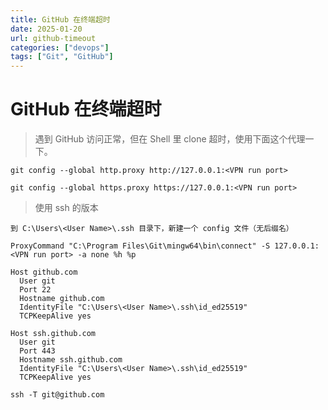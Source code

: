 ```yaml
---
title: GitHub 在终端超时
date: 2025-01-20
url: github-timeout
categories: ["devops"]
tags: ["Git", "GitHub"]
---
```


# GitHub 在终端超时

> 遇到 GitHub 访问正常，但在 Shell 里 clone 超时，使用下面这个代理一下。

```
git config --global http.proxy http://127.0.0.1:<VPN run port>
```

```
git config --global https.proxy https://127.0.0.1:<VPN run port>
```

> 使用 ssh 的版本

```
到 C:\Users\<User Name>\.ssh 目录下，新建一个 config 文件（无后缀名）
```

```
ProxyCommand "C:\Program Files\Git\mingw64\bin\connect" -S 127.0.0.1:<VPN run port> -a none %h %p

Host github.com
  User git
  Port 22
  Hostname github.com
  IdentityFile "C:\Users\<User Name>\.ssh\id_ed25519"
  TCPKeepAlive yes

Host ssh.github.com
  User git
  Port 443
  Hostname ssh.github.com
  IdentityFile "C:\Users\<User Name>\.ssh\id_ed25519"
  TCPKeepAlive yes
```

```
ssh -T git@github.com
```
